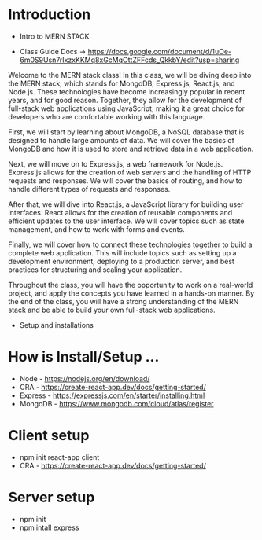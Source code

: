 # Introduction

- Intro to MERN STACK

- Class Guide Docs -> https://docs.google.com/document/d/1uOe-6m0S9Usn7rIxzxKKMq8xGcMqOttZFFcds_QkkbY/edit?usp=sharing

Welcome to the MERN stack class! In this class, we will be diving deep into the MERN stack, which stands for MongoDB, Express.js, React.js, and Node.js. These technologies have become increasingly popular in recent years, and for good reason. Together, they allow for the development of full-stack web applications using JavaScript, making it a great choice for developers who are comfortable working with this language.

First, we will start by learning about MongoDB, a NoSQL database that is designed to handle large amounts of data. We will cover the basics of MongoDB and how it is used to store and retrieve data in a web application.

Next, we will move on to Express.js, a web framework for Node.js. Express.js allows for the creation of web servers and the handling of HTTP requests and responses. We will cover the basics of routing, and how to handle different types of requests and responses.

After that, we will dive into React.js, a JavaScript library for building user interfaces. React allows for the creation of reusable components and efficient updates to the user interface. We will cover topics such as state management, and how to work with forms and events.

Finally, we will cover how to connect these technologies together to build a complete web application. This will include topics such as setting up a development environment, deploying to a production server, and best practices for structuring and scaling your application.

Throughout the class, you will have the opportunity to work on a real-world project, and apply the concepts you have learned in a hands-on manner. By the end of the class, you will have a strong understanding of the MERN stack and be able to build your own full-stack web applications.

- Setup and installations

# How is Install/Setup ...

- Node - https://nodejs.org/en/download/
- CRA - https://create-react-app.dev/docs/getting-started/
- Express - https://expressjs.com/en/starter/installing.html
- MongoDB - https://www.mongodb.com/cloud/atlas/register

# Client setup

- npm init react-app client
- CRA - https://create-react-app.dev/docs/getting-started/

# Server setup

- npm init
- npm intall express
